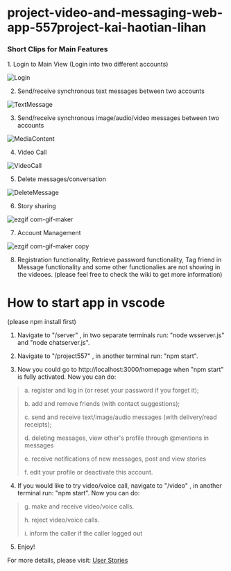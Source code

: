 # project-video-and-messaging-web-app-557project-kai-haotian-lihan

<h3> Short Clips for Main Features</h3> 
1. Login to Main View (Login into two different accounts)

![Login](https://user-images.githubusercontent.com/67878225/104827003-7aac1980-5827-11eb-8aec-f5494dd51146.gif)

2. Send/receive synchronous text messages between two accounts

![TextMessage](https://user-images.githubusercontent.com/67878225/104827083-2f463b00-5828-11eb-9f0b-ab749aaba47c.gif)

3. Send/receive synchronous image/audio/video messages between two accounts

![MediaContent](https://user-images.githubusercontent.com/67878225/104827140-d2975000-5828-11eb-9f59-0df37180be1c.gif)


4. Video Call

![VideoCall](https://user-images.githubusercontent.com/67878225/104827211-71bc4780-5829-11eb-903e-ddb9e28c7fe4.gif)

5. Delete messages/conversation

![DeleteMessage](https://user-images.githubusercontent.com/67878225/104827183-3b7ec800-5829-11eb-9a1e-7265c1985409.gif)

6. Story sharing

![ezgif com-gif-maker](https://user-images.githubusercontent.com/67878225/106576655-6a748980-650b-11eb-946d-4ab08892731b.gif)


7. Account Management 

![ezgif com-gif-maker copy](https://user-images.githubusercontent.com/67878225/106577004-d525c500-650b-11eb-9825-cbea31097581.gif)


8. Registration functionality, Retrieve password functionality, Tag friend in Message functionality and some other functionalies  are not showing in the videoes. (please feel free to check the wiki to get more information)

# How to start app in vscode 
(please npm install first)
1. Navigate to "/server" , in two separate terminals run: "node wsserver.js" and "node chatserver.js". 

2. Navigate to "/project557" , in another terminal run: "npm start".

3. Now you could go to http://localhost:3000/homepage when "npm start" is fully activated. Now you can do: 
> a. register and log in (or reset your password if you forget it); 
> 
> b. add and remove friends (with contact suggestions); 
> 
> c. send and receive text/image/audio messages (with delivery/read receipts);
> 
> d. deleting messages, view other's profile through @mentions in messages
> 
> e. receive notifications of new messages, post and view stories
> 
> f. edit your profile or deactivate this account.

4. If you would like to try video/voice call, navigate to "/video" , in another terminal run: "npm start". Now you can do: 
> g. make and receive video/voice calls.
> 
> h. reject video/voice calls.
> 
> i. inform the caller if the caller logged out

5. Enjoy!


For more details, please visit: [User Stories](https://github.com/cis557/project-video-and-messaging-web-app-557project-kai-haotian-lihan/wiki/User-Stories)

